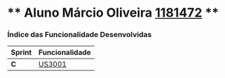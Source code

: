 ** Aluno Márcio Oliveira [1181472](./) ** 
===============================


### Índice das Funcionalidade Desenvolvidas ###


| Sprint | Funcionalidade   |
|-------|------------------|
| **C** | [US3001](US3001) |
